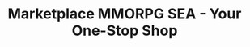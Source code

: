 ---
title: Marketplace MMORPG SEA - Your One-Stop Shop
description: Experience seamless and secure transactions of MMORPG items, gold, and services across Southeast Asia.
type: Page
keywords: MMORPG, Marketplace, SEA, Gaming, Community
---